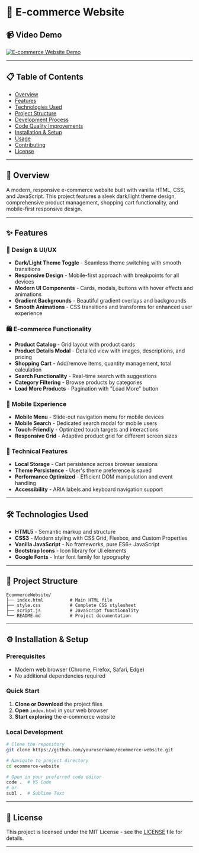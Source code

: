 # 🛒 E-commerce Website

## 📹 Video Demo

[![E-commerce Website Demo](https://img.shields.io/badge/Watch-Demo%20Video-blue?style=for-the-badge&logo=youtube)]()

---

## 📋 Table of Contents

- [Overview](#overview)
- [Features](#features)
- [Technologies Used](#technologies-used)
- [Project Structure](#project-structure)
- [Development Process](#development-process)
- [Code Quality Improvements](#code-quality-improvements)
- [Installation & Setup](#installation--setup)
- [Usage](#usage)
- [Contributing](#contributing)
- [License](#license)

---

## 🎯 Overview

A modern, responsive e-commerce website built with vanilla HTML, CSS, and JavaScript. This project features a sleek dark/light theme design, comprehensive product management, shopping cart functionality, and mobile-first responsive design.

---

## ✨ Features

### 🎨 Design & UI/UX
- **Dark/Light Theme Toggle** - Seamless theme switching with smooth transitions
- **Responsive Design** - Mobile-first approach with breakpoints for all devices
- **Modern UI Components** - Cards, modals, buttons with hover effects and animations
- **Gradient Backgrounds** - Beautiful gradient overlays and backgrounds
- **Smooth Animations** - CSS transitions and transforms for enhanced user experience

### 🛍️ E-commerce Functionality
- **Product Catalog** - Grid layout with product cards
- **Product Details Modal** - Detailed view with images, descriptions, and pricing
- **Shopping Cart** - Add/remove items, quantity management, total calculation
- **Search Functionality** - Real-time search with suggestions
- **Category Filtering** - Browse products by categories
- **Load More Products** - Pagination with "Load More" button

### 📱 Mobile Experience
- **Mobile Menu** - Slide-out navigation menu for mobile devices
- **Mobile Search** - Dedicated search modal for mobile users
- **Touch-Friendly** - Optimized touch targets and interactions
- **Responsive Grid** - Adaptive product grid for different screen sizes

### 🔧 Technical Features
- **Local Storage** - Cart persistence across browser sessions
- **Theme Persistence** - User's theme preference is saved
- **Performance Optimized** - Efficient DOM manipulation and event handling
- **Accessibility** - ARIA labels and keyboard navigation support

---

## 🛠️ Technologies Used

- **HTML5** - Semantic markup and structure
- **CSS3** - Modern styling with CSS Grid, Flexbox, and Custom Properties
- **Vanilla JavaScript** - No frameworks, pure ES6+ JavaScript
- **Bootstrap Icons** - Icon library for UI elements
- **Google Fonts** - Inter font family for typography

---

## 📁 Project Structure

```
EcommerceWebsite/
├── index.html          # Main HTML file
├── style.css           # Complete CSS stylesheet
├── script.js           # JavaScript functionality
└── README.md           # Project documentation
```
---

## ⚙️ Installation & Setup

### Prerequisites
- Modern web browser (Chrome, Firefox, Safari, Edge)
- No additional dependencies required

### Quick Start
1. **Clone or Download** the project files
2. **Open** `index.html` in your web browser
3. **Start exploring** the e-commerce website

### Local Development
```bash
# Clone the repository
git clone https://github.com/yourusername/ecommerce-website.git

# Navigate to project directory
cd ecommerce-website

# Open in your preferred code editor
code .  # VS Code
# or
subl .  # Sublime Text
```
---

## 📄 License

This project is licensed under the MIT License - see the [LICENSE](LICENSE) file for details.

---
